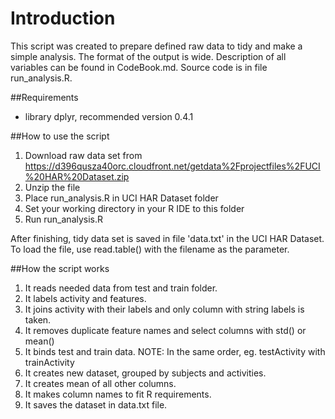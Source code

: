 Introduction
============
This script was created to prepare defined raw data to tidy and make a simple analysis.
The format of the output is wide.
Description of all variables can be found in CodeBook.md.
Source code is in file run_analysis.R.

##Requirements
* library dplyr, recommended version 0.4.1

##How to use the script

1. Download raw data set from https://d396qusza40orc.cloudfront.net/getdata%2Fprojectfiles%2FUCI%20HAR%20Dataset.zip
2. Unzip the file 
3. Place run_analysis.R in UCI HAR Dataset folder
4. Set your working directory in your R IDE to this folder
5. Run run_analysis.R

After finishing, tidy data set is saved in file 'data.txt' in the UCI HAR Dataset. 
To load the file, use read.table() with the filename as the parameter.

##How the script works

1. It reads needed data from test and train folder.
2. It labels activity and features.
3. It joins activity with their labels and only column with string labels is taken.
4. It removes duplicate feature names and select columns with std() or mean()
5. It binds test and train data. NOTE: In the same order, eg. testActivity with trainActivity
6. It creates new dataset, grouped by subjects and activities.
7. It creates mean of all other columns.
8. It makes column names to fit R requirements.
9. It saves the dataset in data.txt file.




